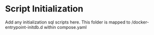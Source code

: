 # Script Initialization
Add any initialization sql scripts here. This folder is mapped to  /docker-entrypoint-initdb.d within compose.yaml